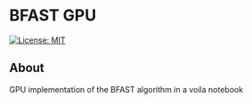 # BFAST GPU  
[![License: MIT](https://img.shields.io/badge/License-MIT-yellow.svg)](https://opensource.org/licenses/MIT)  
  
## About  
  
GPU implementation of the BFAST algorithm in a voila notebook  
